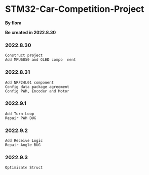 # STM32-Car-Competition-Project



**By flora**

**Be created in 2022.8.30**

### 2022.8.30
    Construct project
    Add MPU6050 and OLED compo  nent

### 2022.8.31
    Add NRF24L01 component
    Config data package agreement
    Config PWM, Encoder and Motor

### 2022.9.1
    Add Turn Loop
    Repair PWM BUG

### 2022.9.2 
    Add Receive Logic
    Repair Angle BUG

### 2022.9.3
    Optimizate Struct
